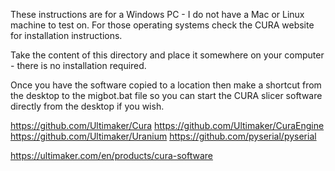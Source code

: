 
These instructions are for a Windows PC - I do not have a Mac or Linux machine to test on.  For those operating systems check the CURA website for installation instructions.

Take the content of this directory and place it somewhere on your computer - there is no installation required.

Once you have the software copied to a location then make a shortcut from the desktop to the migbot.bat file so
you can start the CURA slicer software directly from the desktop if you wish.


https://github.com/Ultimaker/Cura
https://github.com/Ultimaker/CuraEngine
https://github.com/Ultimaker/Uranium
https://github.com/pyserial/pyserial

https://ultimaker.com/en/products/cura-software
